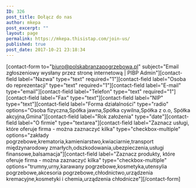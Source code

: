 ```yaml
---
ID: 326
post_title: Dołącz do nas
author: mkepa
post_excerpt: ""
layout: page
permalink: https://mkepa.thisistap.com/join-us/
published: true
post_date: 2017-10-21 23:18:34
---
```

[contact-form to="biuro@polskabranzapogrzebowa.pl" subject="Email zgłoszeniowy wysłany przez stronę internetową | PIBP Admin"][contact-field label="Nazwa" type="text" required="1"][contact-field label="Osoba do reprezentacji" type="text" required="1"][contact-field label="E-mail" type="email"][contact-field label="Telefon" type="text" required="1"][contact-field label="Fax" type="text"][contact-field label="NIP" type="text"][contact-field label="Forma działalności" type="radio" options="Osoba fizyczna,Spółka jawna,Spółka cywilna,Spółka z o.o, Spółka akcyjna,Gmina"][contact-field label="Rok założenia" type="date"][contact-field label="O firmie" type="textarea"][contact-field label="Zaznacz usługi, które oferuje firma - można zaznaczyć kilka" type="checkbox-multiple" options="zakłady pogrzebowe,krematoria,kamieniarstwo,kwiaciarnie,transport międzynarodowy zmarłych,odszkodowania,ubezpieczenia,usługi finansowe,balsamacja"][contact-field label="Zaznacz produkty, które oferuje firma - można zaznaczyć kilka" type="checkbox-multiple" options="trumny,urny,karawany pogrzebowe,kosmetyka,utensylia pogrzebowe,akcesoria pogrzebowe,chłodnictwo,urządzenia kremacyjne,kosmetyki i chemia,urządzenia chłodnicze"][/contact-form]